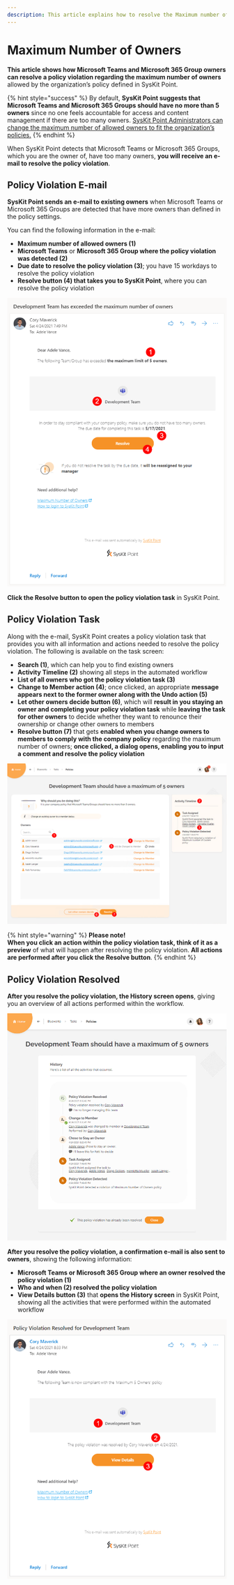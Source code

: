 ```yaml
---
description: This article explains how to resolve the Maximum number of Owners policy violation.
---
```


# Maximum Number of Owners

**This article shows how Microsoft Teams and Microsoft 365 Group owners can resolve a policy violation regarding the maximum number of owners** allowed by the organization’s policy defined in SysKit Point.

{% hint style="success" %}
By default, **SysKit Point suggests that Microsoft Teams and Microsoft 365 Groups should have no more than 5 owners** since no one feels accountable for access and content management if there are too many owners.
[SysKit Point Administrators can change the maximum number of allowed owners to fit the organization’s policies.](set-up-automated-workflows.md)
{% endhint %}

When SysKit Point detects that Microsoft Teams or Microsoft 365 Groups, which you are the owner of, have too many owners, **you will receive an e-mail to resolve the policy violation**.


## Policy Violation E-mail

**SysKit Point sends an e-mail to existing owners** when Microsoft Teams or Microsoft 365 Groups are detected that have more owners than defined in the policy settings. 

You can find the following information in the e-mail:
* **Maximum number of allowed owners (1)**
* **Microsoft Teams** or **Microsoft 365 Group where the policy violation was detected (2)**
* **Due date to resolve the policy violation (3)**; you have 15 workdays to resolve the policy violation
* **Resolve button (4) that takes you to SysKit Point**, where you can resolve the policy violation

![Policy Violation E-mail](../../.gitbook/assets/maximum_number_of_owners-email.png)

**Click the Resolve button to open the policy violation task** in SysKit Point.

## Policy Violation Task

Along with the e-mail, SysKit Point creates a policy violation task that provides you with all information and actions needed to resolve the policy violation. 
The following is available on the task screen:
* **Search (1)**, which can help you to find existing owners
* **Activity Timeline (2)** showing all steps in the automated workflow
* **List of all owners who got the policy violation task (3)** 
* **Change to Member action (4)**; once clicked, an appropriate **message appears next to the former owner along with the Undo action (5)** 
* **Let other owners decide button (6)**, which will **result in you staying an owner and completing your policy violation task** while **leaving the task for other owners** to decide whether they want to renounce their ownership or change other owners to members
* **Resolve button (7)** that gets **enabled when you change owners to members to comply with the company policy** regarding the maximum number of owners; **once clicked, a dialog opens, enabling you to input a comment and resolve the policy violation**

![Policy Violation Task](../../.gitbook/assets/maximum_number_of_owners-policy_violation_task.png)

{% hint style="warning" %}
**Please note!**  
**When you click an action within the policy violation task, think of it as a preview** of what will happen after resolving the policy violation.
**All actions are performed after you click the Resolve button**.
{% endhint %}

## Policy Violation Resolved 

**After you resolve the policy violation, the History screen opens**, giving you an overview of all actions performed within the workflow.

![Policy Violation History Screen](../../.gitbook/assets/maximum_number_of_owners-workflow_history.png)

**After you resolve the policy violation, a confirmation e-mail is also sent to owners**, showing the following information:
* **Microsoft Teams or Microsoft 365 Group where an owner resolved the policy violation (1)**
* **Who and when (2) resolved the policy violation**
* **View Details button (3)** that **opens the History screen** in SysKit Point, showing all the activities that were performed within the automated workflow

![Policy Violation Resolved - E-mail](../../.gitbook/assets/maximum_number_of_owners-resolved_email.png)
